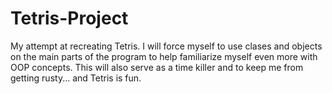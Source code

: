 # Tetris-Project

My attempt at recreating Tetris.
I will force myself to use clases and objects on the main parts of the program to help familiarize myself even more with OOP concepts.
This will also serve as a time killer and to keep me from getting rusty... and Tetris is fun.
